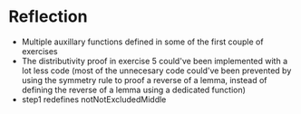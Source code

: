 # Reflection

* Multiple auxillary functions defined in some of the first couple of exercises
* The distributivity proof in exercise 5 could've been implemented with a lot less code (most of the unnecesary code could've been prevented by using the symmetry rule to proof a reverse of a lemma, instead of defining the reverse of a lemma using a dedicated function)
* step1 redefines notNotExcludedMiddle
